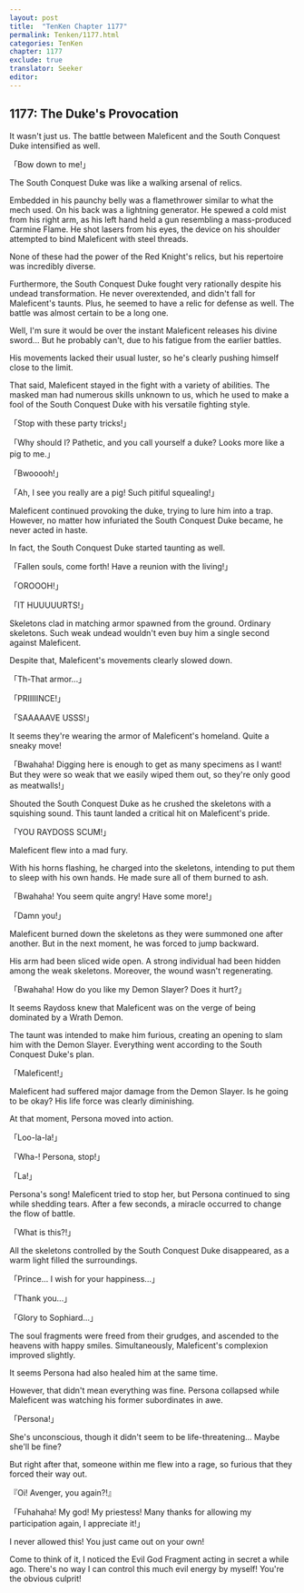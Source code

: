 ```yaml
---
layout: post
title:  "TenKen Chapter 1177"
permalink: Tenken/1177.html
categories: TenKen
chapter: 1177
exclude: true
translator: Seeker
editor: 
---
```

<h2>1177: The Duke's Provocation</h2>

It wasn't just us. The battle between Maleficent and the South Conquest Duke intensified as well.

「Bow down to me!」

The South Conquest Duke was like a walking arsenal of relics.

Embedded in his paunchy belly was a flamethrower similar to what the mech used. On his back was a lightning generator. He spewed a cold mist from his right arm, as his left hand held a gun resembling a mass-produced Carmine Flame. He shot lasers from his eyes, the device on his shoulder attempted to bind Maleficent with steel threads.

None of these had the power of the Red Knight's relics, but his repertoire was incredibly diverse.

Furthermore, the South Conquest Duke fought very rationally despite his undead transformation. He never overextended, and didn't fall for Maleficent's taunts. Plus, he seemed to have a relic for defense as well. The battle was almost certain to be a long one.

Well, I'm sure it would be over the instant Maleficent releases his divine sword... But he probably can't, due to his fatigue from the earlier battles.

His movements lacked their usual luster, so he's clearly pushing himself close to the limit.

That said, Maleficent stayed in the fight with a variety of abilities. The masked man had numerous skills unknown to us, which he used to make a fool of the South Conquest Duke with his versatile fighting style.

「Stop with these party tricks!」

「Why should I? Pathetic, and you call yourself a duke? Looks more like a pig to me.」

「Bwooooh!」

「Ah, I see you really are a pig! Such pitiful squealing!」

Maleficent continued provoking the duke, trying to lure him into a trap. However, no matter how infuriated the South Conquest Duke became, he never acted in haste.

In fact, the South Conquest Duke started taunting as well.

「Fallen souls, come forth! Have a reunion with the living!」

「OROOOH!」

「IT HUUUUURTS!」

Skeletons clad in matching armor spawned from the ground. Ordinary skeletons. Such weak undead wouldn't even buy him a single second against Maleficent.

Despite that, Maleficent's movements clearly slowed down.

「Th-That armor...」

「PRIIIIINCE!」

「SAAAAAVE USSS!」

It seems they're wearing the armor of Maleficent's homeland. Quite a sneaky move!

「Bwahaha! Digging here is enough to get as many specimens as I want! But they were so weak that we easily wiped them out, so they're only good as meatwalls!」

Shouted the South Conquest Duke as he crushed the skeletons with a squishing sound. This taunt landed a critical hit on Maleficent's pride.

「YOU RAYDOSS SCUM!」

Maleficent flew into a mad fury.

With his horns flashing, he charged into the skeletons, intending to put them to sleep with his own hands. He made sure all of them burned to ash.

「Bwahaha! You seem quite angry! Have some more!」

「Damn you!」

Maleficent burned down the skeletons as they were summoned one after another. But in the next moment, he was forced to jump backward.

His arm had been sliced wide open. A strong individual had been hidden among the weak skeletons. Moreover, the wound wasn't regenerating.

「Bwahaha! How do you like my Demon Slayer? Does it hurt?」

It seems Raydoss knew that Maleficent was on the verge of being dominated by a Wrath Demon.

The taunt was intended to make him furious, creating an opening to slam him with the Demon Slayer. Everything went according to the South Conquest Duke's plan.

「Maleficent!」

Maleficent had suffered major damage from the Demon Slayer. Is he going to be okay? His life force was clearly diminishing.

At that moment, Persona moved into action.

「Loo-la-la!」

「Wha-! Persona, stop!」

「La!」

Persona's song! Maleficent tried to stop her, but Persona continued to sing while shedding tears. After a few seconds, a miracle occurred to change the flow of battle.

「What is this?!」

All the skeletons controlled by the South Conquest Duke disappeared, as a warm light filled the surroundings.

「Prince... I wish for your happiness...」

「Thank you...」

「Glory to Sophiard...」

The soul fragments were freed from their grudges, and ascended to the heavens with happy smiles. Simultaneously, Maleficent's complexion improved slightly.

It seems Persona had also healed him at the same time.

However, that didn't mean everything was fine. Persona collapsed while Maleficent was watching his former subordinates in awe.

「Persona!」

She's unconscious, though it didn't seem to be life-threatening... Maybe she'll be fine?

But right after that, someone within me flew into a rage, so furious that they forced their way out.

『Oi! Avenger, you again?!』

「Fuhahaha! My god! My priestess! Many thanks for allowing my participation again, I appreciate it!」

I never allowed this! You just came out on your own!

Come to think of it, I noticed the Evil God Fragment acting in secret a while ago. There's no way I can control this much evil energy by myself! You're the obvious culprit!

